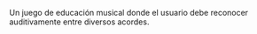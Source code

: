Un juego de educación musical donde el usuario debe reconocer auditivamente entre diversos acordes.




